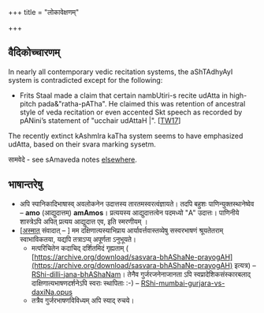 +++
title = "लोकावेक्षणम्"

+++
## वैदिकोच्चारणम्
In nearly all contemporary vedic recitation systems, the aShTAdhyAyI system is contradicted except for the following:

- Frits Staal made a claim that certain nambUtiri-s recite udAtta in high-pitch pada&"ratha-pATha". He claimed this was retention of ancestral style of veda recitation or even accented Skt speech as recorded by pANini’s statement of "ucchair udAttaH |". \[[TW17](https://twitter.com/blog_supplement/status/818991564290719744)\]

The recently extinct kAshmIra kaTha system seems to have emphasized udAtta, based on their svara marking sysetm.


सामवेदे - see sAmaveda notes [elsewhere](/sanskrit/shixA/svaraH/sAmaveda).

## भाषान्तरेषु
- अपि स्पानिकादिभाषास्व् अवलोकनेन उदात्तस्य तारतमस्वरत्वंज्ञायते। तदपि बहुशः पाणिन्युक्तस्थानेष्वेव – **amo** (आद्युदात्तम्) **amAmos**। प्रत्ययस्य आद्युदात्तत्वेन पदमध्यो "A" उदात्तः। पाणिनीये शास्त्रेऽपि अपित् प्रत्यय आद्युदात्त एव, इति स्मरणीयम् ।
- \[[अस्मात्](https://groups.google.com/forum/#!topic/bvparishat/hCsuyr1TBYA) संवादात् – \] मम दक्षिणात्यस्याभिप्राय आर्यावर्त्तवास्तव्येषु सस्वरभाषणं श्रूयतेतराम् स्वाभाविकतया, यद्यपि तत्राऽप्य् अपूर्णता ऽनुभूयते।
  - मत्परिचितेन कदाचिद् दर्शितमिदं गृह्यताम् ( [https://archive.org/download/sasvara-bhAShaNe-prayogAH](https://archive.org/download/sasvara-bhAShaNe-prayogAH) इत्यत्र) –[RShi-dilli-jana-bhAShaNam](https://archive.org/download/sasvara-bhAShaNe-prayogAH/RShi-dilli-jana-bhAShaNa-darshanam.opus)। तेनैव गुर्जरजनेनाजानता ऽपि स्वप्रादेशिकसंस्कारबलाद् दाक्षिणात्यभाषणदर्शनेऽपि स्वराः स्थापिताः :-) – [RShi-mumbai-gurjara-vs-daxiNa.opus](https://archive.org/download/sasvara-bhAShaNe-prayogAH/RShi-mumbai-gurjara-vs-daxiNa.opus)
  - तत्रैव गुर्जरभाषणविविध्यम् अपि स्याद् रुचये।
